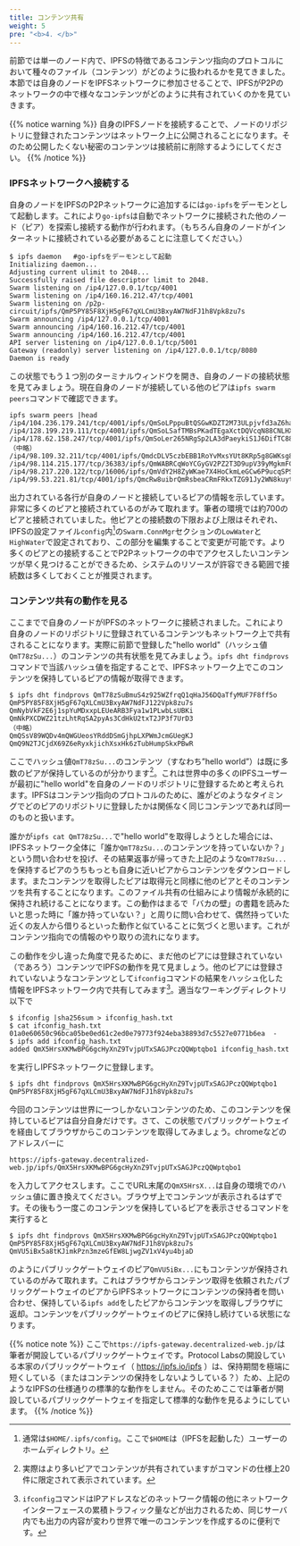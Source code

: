 ```yaml
---
title: コンテンツ共有
weight: 5
pre: "<b>4. </b>"
---
```


前節では単一のノード内で、IPFSの特徴であるコンテンツ指向のプロトコルにおいて種々のファイル（コンテンツ）がどのように扱われるかを見てきました。本節では自身のノードをIPFSネットワークに参加させることで、IPFSがP2Pのネットワークの中で様々なコンテンツがどのように共有されていくのかを見ていきます。

{{% notice warning %}}
自身のIPFSノードを接続することで、ノードのリポジトリに登録されたコンテンツはネットワーク上に公開されることになります。そのため公開したくない秘密のコンテンツは接続前に削除するようにしてください。
{{% /notice %}}


### IPFSネットワークへ接続する

自身のノードをIPFSのP2Pネットワークに追加するには`go-ipfs`をデーモンとして起動します。これにより`go-ipfs`は自動でネットワークに接続された他のノード（ピア）を探索し接続する動作が行われます。（もちろん自身のノードがインターネットに接続されている必要があることに注意してください。）

```
$ ipfs daemon   #go-ipfsをデーモンとして起動
Initializing daemon...
Adjusting current ulimit to 2048...
Successfully raised file descriptor limit to 2048.
Swarm listening on /ip4/127.0.0.1/tcp/4001
Swarm listening on /ip4/160.16.212.47/tcp/4001
Swarm listening on /p2p-circuit/ipfs/QmP5PY85F8XjH5gF67qXLCmU3BxyAW7NdFJ1h8Vpk8zu7s
Swarm announcing /ip4/127.0.0.1/tcp/4001
Swarm announcing /ip4/160.16.212.47/tcp/4001
Swarm announcing /ip4/160.16.212.47/tcp/4001
API server listening on /ip4/127.0.0.1/tcp/5001
Gateway (readonly) server listening on /ip4/127.0.0.1/tcp/8080
Daemon is ready
```

この状態でもう１つ別のターミナルウィンドウを開き、自身のノードの接続状態を見てみましょう。現在自身のノードが接続している他のピアは`ipfs swarm peers`コマンドで確認できます。
```
ipfs swarm peers |head
/ip4/104.236.179.241/tcp/4001/ipfs/QmSoLPppuBtQSGwKDZT2M73ULpjvfd3aZ6ha4oFGL1KrGM
/ip4/128.199.219.111/tcp/4001/ipfs/QmSoLSafTMBsPKadTEgaXctDQVcqN88CNLHXMkTNwMKPnu
/ip4/178.62.158.247/tcp/4001/ipfs/QmSoLer265NRgSp2LA3dPaeykiS1J6DifTC88f5uVQKNAd
（中略）
/ip4/98.109.32.211/tcp/4001/ipfs/QmdcDLV5czbEBB1RoYvMxsYUt8KRp5g8GWKsg86cHb2ByD
/ip4/98.114.215.177/tcp/36383/ipfs/QmWABRCqWoYCGyGV2PZ2T3D9upV39yMgkmFCprXVsKvAZr
/ip4/98.217.220.122/tcp/16006/ipfs/QmVdY2H8ZyWKae7X4HoCkmLeGCw6P9ucqSPSAS9KfeohFf
/ip4/99.53.221.81/tcp/4001/ipfs/QmcRw8uibrQmRsbeaCRmFRkxTZG91Jy2WN8kuythaZiopz
```
出力されている各行が自身のノードと接続しているピアの情報を示しています。非常に多くのピアと接続されているのがみて取れます。筆者の環境では約700のピアと接続されていました。他ピアとの接続数の下限および上限はそれぞれ、IPFSの設定ファイル`config`内[^1]の`Swarm.ConnMgr`セクションの`LowWater`と`HighWater`で設定されており、この部分を編集することで変更が可能です。より多くのピアとの接続することでP2Pネットワークの中でアクセスしたいコンテンツが早く見つけることができるため、システムのリソースが許容できる範囲で接続数は多くしておくことが推奨されます。

### コンテンツ共有の動作を見る
ここまでで自身のノードがIPFSのネットワークに接続されました。これにより自身のノードのリポジトリに登録されているコンテンツもネットワーク上で共有されることになります。実際に前節で登録した"hello world"（ハッシュ値`QmT78zSu...`）のコンテンツの共有状態を見てみましょう。`ipfs dht findprovs`コマンドで当該ハッシュ値を指定することで、IPFSネットワーク上でこのコンテンツを保持しているピアの情報が取得できます。
```
$ ipfs dht findprovs QmT78zSuBmuS4z925WZfrqQ1qHaJ56DQaTfyMUF7F8ff5o
QmP5PY85F8XjH5gF67qXLCmU3BxyAW7NdFJ122Vpk8zu7s
QmNybVkF2E6j1spYuMDxxpLEUeARB3Fya1w1PLwbLsUBKi
QmNkPXCDWZ21tzLhtRqSA2pyAs3CdHkU2txT2JP3f7UrD3
（中略）
QmQSsV89WQDv4mQWGUeosYRddDSmGjhpLXPWmJcmGUegKJ
QmQ9N2TJCjdX69Z6eRyxkjichXsxHk6zTubHumpSkxPBwR
```
ここでハッシュ値`QmT78zSu...`のコンテンツ（すなわち”hello world”）は既に多数のピアが保持しているのが分かります[^2]。これは世界中の多くのIPFSユーザーが最初に"hello world"を自身のノードのリポジトリに登録するためと考えられます。IPFSはコンテンツ指向のプロトコルのために、誰がどのようなタイミングでどのピアのリポジトリに登録したかは関係なく同じコンテンツであれば同一のものと扱います。

誰かが`ipfs cat QmT78zSu...`で"hello world"を取得しようとした場合には、IPFSネットワーク全体に「誰か`QmT78zSu...`のコンテンツを持っていないか？」という問い合わせを投げ、その結果返事が帰ってきた上記のような`QmT78zSu...`を保持するピアのうちもっとも自身に近いピアからコンテンツをダウンロードします。またコンテンツを取得したピアは取得元と同様に他のピアとそのコンテンツを共有することになります。このファイル共有の仕組みにより情報が永続的に保持され続けることになります。この動作はまるで「バカの壁」の書籍を読みたいと思った時に「誰か持っていない？」と周りに問い合わせて、偶然持っていた近くの友人から借りるといった動作と似ていることに気づくと思います。これがコンテンツ指向での情報のやり取りの流れになります。

この動作を少し違った角度で見るために、まだ他のピアには登録されていない（であろう）コンテンツでIPFSの動作を見て見ましょう。他のピアには登録されていないようなコンテンツとして`ifconfig`コマンドの結果をハッシュ化した情報をIPFSネットワーク内で共有してみます[^3]。適当なワーキングディレクトリ以下で
```
$ ifconfig |sha256sum > ifconfig_hash.txt
$ cat ifconfig_hash.txt
01a0e60650c96bca05be0ed61c2ed0e79773f924eba38893d7c5527e0771b6ea  -
$ ipfs add ifconfig_hash.txt
added QmX5HrsXKMwBPG6gcHyXnZ9TvjpUTxSAGJPczQQWptqbo1 ifconfig_hash.txt
```
を実行しIPFSネットワークに登録します。
```
$ ipfs dht findprovs QmX5HrsXKMwBPG6gcHyXnZ9TvjpUTxSAGJPczQQWptqbo1
QmP5PY85F8XjH5gF67qXLCmU3BxyAW7NdFJ1h8Vpk8zu7s
```
今回のコンテンツは世界に一つしかないコンテンツのため、このコンテンツを保持しているピアは自分自身だけです。さて、この状態でパブリックゲートウェイを経由してブラウザからこのコンテンツを取得してみましょう。chromeなどのアドレスバーに
```
https://ipfs-gateway.decentralized-web.jp/ipfs/QmX5HrsXKMwBPG6gcHyXnZ9TvjpUTxSAGJPczQQWptqbo1
```
を入力してアクセスします。ここでURL末尾の`QmX5HrsX...`は自身の環境でのハッシュ値に置き換えてください。ブラウザ上でコンテンツが表示されるはずです。その後もう一度このコンテンツを保持しているピアを表示させるコマンドを実行すると
```
$ ipfs dht findprovs QmX5HrsXKMwBPG6gcHyXnZ9TvjpUTxSAGJPczQQWptqbo1
QmP5PY85F8XjH5gF67qXLCmU3BxyAW7NdFJ1h8Vpk8zu7s
QmVU5iBx5a8tKJimkPzn3mzeGfEW8LjwgZV1xV4yu4bjaD
```
のようにパブリックゲートウェイのピア`QmVU5iBx...`にもコンテンツが保持されているのがみて取れます。これはブラウザからコンテンツ取得を依頼されたパブリックゲートウェイのピアからIPFSネットワークにコンテンツの保持者を問い合わせ、保持している`ipfs add`をしたピアからコンテンツを取得しブラウザに返却。コンテンツをパブリックゲートウェイのピアに保持し続けている状態になります。

{{% notice note %}}
ここで`https://ipfs-gateway.decentralized-web.jp/`は筆者が開設しているパブリックゲートウェイです。Protocol Labsの開設している本家のパブリックゲートウェイ（ https://ipfs.io/ipfs ）は、保持期間を極端に短くしている（またはコンテンツの保持をしないようしている？）ため、上記のようなIPFSの仕様通りの標準的な動作をしません。そのためここでは筆者が開設しているパブリックゲートウェイを指定して標準的な動作を見るようにしています。
{{% /notice %}}



[^1]: 通常は`$HOME/.ipfs/config`。ここで`$HOME`は（IPFSを起動した）ユーザーのホームディレクトリ。

[^2]: 実際はより多いピアでコンテンツが共有されていますがコマンドの仕様上20件に限定されて表示されています。

[^3]: `ifconfig`コマンドはIPアドレスなどのネットワーク情報の他にネットワークインターフェースの累積トラフィック量などが出力されるため、同じサーバ内でも出力の内容が変わり世界で唯一のコンテンツを作成するのに便利です。
